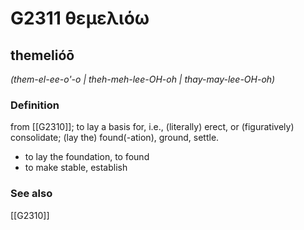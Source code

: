# G2311 θεμελιόω

## themelióō

_(them-el-ee-o'-o | theh-meh-lee-OH-oh | thay-may-lee-OH-oh)_

### Definition

from [[G2310]]; to lay a basis for, i.e., (literally) erect, or (figuratively) consolidate; (lay the) found(-ation), ground, settle.

- to lay the foundation, to found
- to make stable, establish

### See also

[[G2310]]

